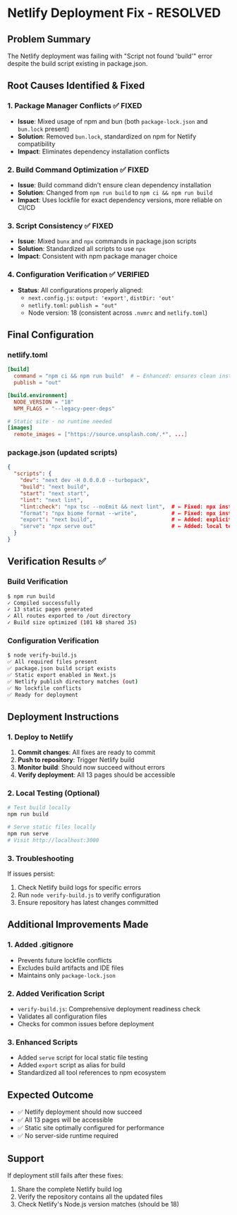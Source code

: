 # Netlify Deployment Fix - RESOLVED

## Problem Summary
The Netlify deployment was failing with "Script not found 'build'" error despite the build script existing in package.json.

## Root Causes Identified & Fixed

### 1. Package Manager Conflicts ✅ FIXED
- **Issue**: Mixed usage of npm and bun (both `package-lock.json` and `bun.lock` present)
- **Solution**: Removed `bun.lock`, standardized on npm for Netlify compatibility
- **Impact**: Eliminates dependency installation conflicts

### 2. Build Command Optimization ✅ FIXED
- **Issue**: Build command didn't ensure clean dependency installation
- **Solution**: Changed from `npm run build` to `npm ci && npm run build`
- **Impact**: Uses lockfile for exact dependency versions, more reliable on CI/CD

### 3. Script Consistency ✅ FIXED
- **Issue**: Mixed `bunx` and `npx` commands in package.json scripts
- **Solution**: Standardized all scripts to use `npx`
- **Impact**: Consistent with npm package manager choice

### 4. Configuration Verification ✅ VERIFIED
- **Status**: All configurations properly aligned:
  - `next.config.js`: `output: 'export'`, `distDir: 'out'`
  - `netlify.toml`: `publish = "out"`
  - Node version: 18 (consistent across `.nvmrc` and `netlify.toml`)

## Final Configuration

### netlify.toml
```toml
[build]
  command = "npm ci && npm run build"  # ← Enhanced: ensures clean install
  publish = "out"

[build.environment]
  NODE_VERSION = "18"
  NPM_FLAGS = "--legacy-peer-deps"

# Static site - no runtime needed
[images]
  remote_images = ["https://source.unsplash.com/.*", ...]
```

### package.json (updated scripts)
```json
{
  "scripts": {
    "dev": "next dev -H 0.0.0.0 --turbopack",
    "build": "next build",
    "start": "next start",
    "lint": "next lint",
    "lint:check": "npx tsc --noEmit && next lint",  # ← Fixed: npx instead of bunx
    "format": "npx biome format --write",           # ← Fixed: npx instead of bunx
    "export": "next build",                         # ← Added: explicit export command
    "serve": "npx serve out"                        # ← Added: local testing command
  }
}
```

## Verification Results ✅

### Build Verification
```bash
$ npm run build
✓ Compiled successfully
✓ 13 static pages generated
✓ All routes exported to /out directory
✓ Build size optimized (101 kB shared JS)
```

### Configuration Verification
```bash
$ node verify-build.js
✅ All required files present
✅ package.json build script exists
✅ Static export enabled in Next.js
✅ Netlify publish directory matches (out)
✅ No lockfile conflicts
✅ Ready for deployment
```

## Deployment Instructions

### 1. Deploy to Netlify
1. **Commit changes**: All fixes are ready to commit
2. **Push to repository**: Trigger Netlify build
3. **Monitor build**: Should now succeed without errors
4. **Verify deployment**: All 13 pages should be accessible

### 2. Local Testing (Optional)
```bash
# Test build locally
npm run build

# Serve static files locally
npm run serve
# Visit http://localhost:3000
```

### 3. Troubleshooting
If issues persist:
1. Check Netlify build logs for specific errors
2. Run `node verify-build.js` to verify configuration
3. Ensure repository has latest changes committed

## Additional Improvements Made

### 1. Added .gitignore
- Prevents future lockfile conflicts
- Excludes build artifacts and IDE files
- Maintains only `package-lock.json`

### 2. Added Verification Script
- `verify-build.js`: Comprehensive deployment readiness check
- Validates all configuration files
- Checks for common issues before deployment

### 3. Enhanced Scripts
- Added `serve` script for local static file testing
- Added `export` script as alias for build
- Standardized all tool references to npm ecosystem

## Expected Outcome
- ✅ Netlify deployment should now succeed
- ✅ All 13 pages will be accessible
- ✅ Static site optimally configured for performance
- ✅ No server-side runtime required

## Support
If deployment still fails after these fixes:
1. Share the complete Netlify build log
2. Verify the repository contains all the updated files
3. Check Netlify's Node.js version matches (should be 18)
